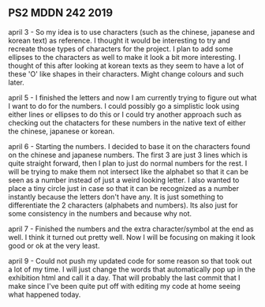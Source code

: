 ## PS2 MDDN 242 2019

april 3 - So my idea is to use characters (such as the chinese, japanese and korean text) as reference. I thought it would be interesting to try and recreate those types of characters for the project. I plan to add some ellipses to the characters as well to make it look a bit more interesting. I thought of this after looking at korean texts as they seem to have a lot of these 'O' like shapes in their characters. Might change colours and such later.

april 5 - I finished the letters and now I am currently trying to figure out what I want to do for the numbers. I could possibly go a simplistic look using either lines or ellipses to do this or I could try another approach such as checking out the chatacters for these numbers in the native text of either the chinese, japanese or korean.

april 6 - Starting the numbers. I decided to base it on the characters found on the chinese and japanese numbers. The first 3 are just 3 lines which is quite straight forward, then I plan to just do normal numbers for the rest. I will be trying to make them not intersect like the alphabet so that it can be seen as a number instead of just a weird looking letter. I also wanted to place a tiny circle just in case so that it can be recognized as a number instantly because the letters don't have any. It is just something to differentiate the 2 characters (alphabets and numbers). Its also just for some consistency in the numbers and because why not.

april 7 - Finished the numbers and the extra character/symbol at the end as well. I think it turned out pretty well. Now I will be focusing on making it look good or ok at the very least.

april 9 - Could not push my updated code for some reason so that took out a lot of my time. I will just change the words that automatically pop up in the exhibition html and call it a day. That will probably the last commit that I make since I've been quite put off with editing my code at home seeing what happened today.  
